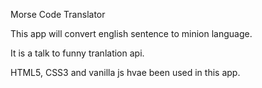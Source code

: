 Morse Code Translator

This app will convert english sentence to minion language.

It is a talk to funny tranlation api.

HTML5, CSS3 and vanilla js hvae been used in this app.

